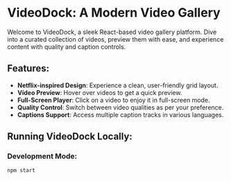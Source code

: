 # VideoDock: A Modern Video Gallery

Welcome to VideoDock, a sleek React-based video gallery platform. Dive into a curated collection of videos, preview them with ease, and experience content with quality and caption controls.

## Features:

- **Netflix-inspired Design**: Experience a clean, user-friendly grid layout.
- **Video Preview**: Hover over videos to get a quick preview.
- **Full-Screen Player**: Click on a video to enjoy it in full-screen mode.
- **Quality Control**: Switch between video qualities as per your preference.
- **Captions Support**: Access multiple caption tracks in various languages.

## Running VideoDock Locally:

### Development Mode:

```bash
npm start
```
